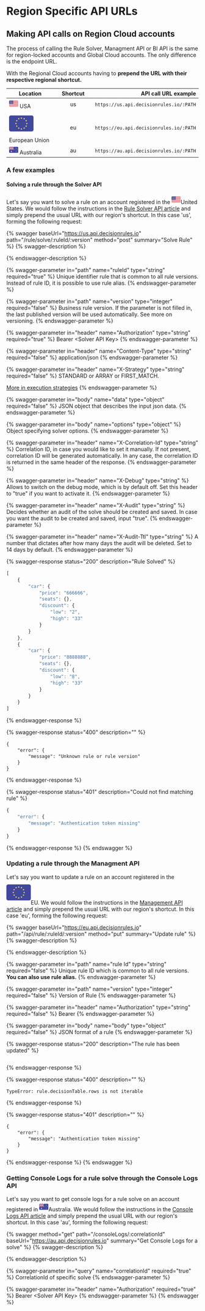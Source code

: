 # Region Specific API URLs

## Making API calls on Region Cloud accounts

The process of calling the Rule Solver, Managment API or BI API is the same for region-locked accounts and Global Cloud accounts. The only difference is the endpoint URL.&#x20;

With the Regional Cloud accounts having to **prepend the URL with their respective regional shortcut.**

<table><thead><tr><th width="201">Location</th><th width="136.33333333333331" align="center">Shortcut</th><th align="right"> API call URL example</th></tr></thead><tbody><tr><td><img src="../.gitbook/assets/image (190) (1) (1).png" alt=""> USA</td><td align="center">us</td><td align="right"><code>https://us.api.decisionrules.io/:PATH</code></td></tr><tr><td><img src="../.gitbook/assets/european-union.png" alt="" data-size="line"> European Union</td><td align="center">eu</td><td align="right"><code>https://eu.api.decisionrules.io/:PATH</code></td></tr><tr><td><img src="../.gitbook/assets/image (160) (1).png" alt=""> Australia</td><td align="center">au</td><td align="right"><code>https://au.api.decisionrules.io/:PATH</code></td></tr></tbody></table>

### A few examples

#### Solving a rule through the Solver API

Let's say you want to solve a rule on an account registered in the ![](<../.gitbook/assets/image (190) (1) (1).png>)United States. We would follow the instructions in the [Rule Solver API article](../api/rule-solver-api.md#solve-rule) and simply prepend the usual URL with our region's shortcut. In this case 'us', forming the following request:

{% swagger baseUrl="https://us.api.decisionrules.io" path="/rule/solve/:ruleId/:version" method="post" summary="Solve Rule" %}
{% swagger-description %}

{% endswagger-description %}

{% swagger-parameter in="path" name="ruleId" type="string" required="true" %}
Unique identifier rule that is common to all rule versions. Instead of rule ID, it is possible to use rule alias.
{% endswagger-parameter %}

{% swagger-parameter in="path" name="version" type="integer" required="false" %}
Business rule version. If the parameter is not filled in, the last published version will be used automatically. See more on versioning.
{% endswagger-parameter %}

{% swagger-parameter in="header" name="Authorization" type="string" required="true" %}
Bearer \<Solver API Key>
{% endswagger-parameter %}

{% swagger-parameter in="header" name="Content-Type" type="string" required="false" %}
application/json
{% endswagger-parameter %}

{% swagger-parameter in="header" name="X-Strategy" type="string" required="false" %}
STANDARD or ARRAY or FIRST\_MATCH.

[More in execution strategies](../other/execution-strategy.md)
{% endswagger-parameter %}

{% swagger-parameter in="body" name="data" type="object" required="false" %}
JSON object that describes the input json data.
{% endswagger-parameter %}

{% swagger-parameter in="body" name="options" type="object" %}
Object specifying solver options.
{% endswagger-parameter %}

{% swagger-parameter in="header" name="X-Correlation-Id" type="string" %}
Correlation ID, in case you would like to set it manually. If not present, correlation ID will be generated automatically. In any case, the correlation ID is returned in the same header of the response.
{% endswagger-parameter %}

{% swagger-parameter in="header" name="X-Debug" type="string" %}
Allows to switch on the debug mode, which is by default off. Set this header to "true" if you want to activate it.
{% endswagger-parameter %}

{% swagger-parameter in="header" name="X-Audit" type="string" %}
Decides whether an audit of the solve should be created and saved. In case you want the audit to be created and saved, input "true".
{% endswagger-parameter %}

{% swagger-parameter in="header" name="X-Audit-Ttl" type="string" %}
A number that dictates after how many days the audit will be deleted. Set to 14 days by default.
{% endswagger-parameter %}

{% swagger-response status="200" description="Rule Solved" %}
```javascript
[
    {
        "car": {
            "price": "666666",
            "seats": {},
            "discount": {
                "low": "2",
                "high": "33"
            }
        }
    },
    {
        "car": {
            "price": "8888888",
            "seats": {},
            "discount": {
                "low": "8",
                "high": "33"
            }
        }
    }
]
```
{% endswagger-response %}

{% swagger-response status="400" description="" %}
```
{
    "error": {
        "message": "Unknown rule or rule version"
    }
}
```
{% endswagger-response %}

{% swagger-response status="401" description="Could not find matching rule" %}
```javascript
{
    "error": {
        "message": "Authentication token missing"
    }
}
```
{% endswagger-response %}
{% endswagger %}

### Updating a rule through the Managment API

Let's say you want to update a rule on an account registered in the <img src="../.gitbook/assets/european-union.png" alt="" data-size="line">EU. We would follow the instructions in the [Management API article](../api/management-api.md#update-rule) and simply prepend the usual URL with our region's shortcut. In this case 'eu', forming the following request:

{% swagger baseUrl="https://eu.api.decisionrules.io" path="/api/rule/:ruleId/:version" method="put" summary="Update rule" %}
{% swagger-description %}

{% endswagger-description %}

{% swagger-parameter in="path" name="rule Id" type="string" required="false" %}
Unique rule ID which is common to all rule versions. **You can also use rule alias.**
{% endswagger-parameter %}

{% swagger-parameter in="path" name="version" type="integer" required="false" %}
Version of Rule
{% endswagger-parameter %}

{% swagger-parameter in="header" name="Authorization" type="string" required="false" %}
Bearer
{% endswagger-parameter %}

{% swagger-parameter in="body" name="body" type="object" required="false" %}
JSON format of a rule
{% endswagger-parameter %}

{% swagger-response status="200" description="The rule has been updated" %}
```
```
{% endswagger-response %}

{% swagger-response status="400" description="" %}
```
TypeError: rule.decisionTable.rows is not iterable
```
{% endswagger-response %}

{% swagger-response status="401" description="" %}
```
{
    "error": {
        "message": "Authentication token missing"
    }
}
```
{% endswagger-response %}
{% endswagger %}

### Getting Console Logs for a rule solve through the Console Logs API

Let's say you want to get console logs for a rule solve on an account registered in ![](<../.gitbook/assets/image (160) (1).png>)Australia. We would follow the instructions in the [Console Logs API article](../api/console-logs-api.md#get-console-logs) and simply prepend the usual URL with our region's shortcut. In this case 'au', forming the following request:

{% swagger method="get" path="/consoleLogs/:correlationId" baseUrl="https://au.api.decisionrules.io" summary="Get Console Logs for a solve" %}
{% swagger-description %}

{% endswagger-description %}

{% swagger-parameter in="query" name="correlationId" required="true" %}
CorrelationId of specific solve
{% endswagger-parameter %}

{% swagger-parameter in="header" name="Authorization" required="true" %}
Bearer \<Solver API Key>
{% endswagger-parameter %}
{% endswagger %}
